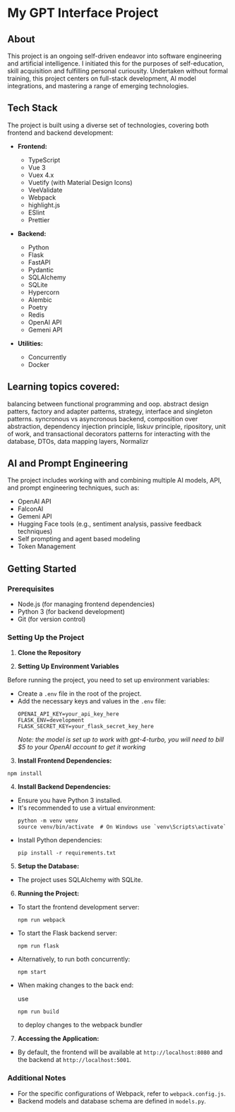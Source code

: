 <!-- @format -->

# My GPT Interface Project

## About

This project is an ongoing self-driven endeavor into software engineering and artificial intelligence. I initiated this for the purposes of self-education, skill acquisition and fulfilling personal curiousity. Undertaken without formal training, this project centers on full-stack development, AI model integrations, and mastering a range of emerging technologies.

## Tech Stack

The project is built using a diverse set of technologies, covering both frontend and backend development:

- **Frontend:**

  - TypeScript
  - Vue 3
  - Vuex 4.x
  - Vuetify (with Material Design Icons)
  - VeeValidate
  - Webpack
  - highlight.js
  - ESlint
  - Prettier

- **Backend:**

  - Python
  - Flask
  - FastAPI
  - Pydantic
  - SQLAlchemy
  - SQLite
  - Hypercorn
  - Alembic
  - Poetry
  - Redis
  - OpenAI API
  - Gemeni API

- **Utilities:**
  - Concurrently
  - Docker
## Learning topics covered: 

balancing between functional programming and oop. abstract design patters, factory and adapter patterns, strategy, interface and singleton patterns. syncronous vs asyncronous backend, composition over abstraction, dependency injection principle, liskuv principle,  ripository, unit of work, and transactional decorators  patterns for interacting with the database, DTOs, data mapping layers, Normalizr   


## AI and Prompt Engineering

The project includes working with and combining multiple AI models, API, and prompt engineering techniques, such as:

- OpenAI API
- FalconAI
- Gemeni API
- Hugging Face tools (e.g., sentiment analysis, passive feedback techniques)
- Self prompting and agent based modeling
- Token Management

## Getting Started

### Prerequisites

- Node.js (for managing frontend dependencies)
- Python 3 (for backend development)
- Git (for version control)

### Setting Up the Project

1. **Clone the Repository**

2. **Setting Up Environment Variables**

Before running the project, you need to set up environment variables:

- Create a `.env` file in the root of the project.
- Add the necessary keys and values in the `.env` file:
  ```
  OPENAI_API_KEY=your_api_key_here
  FLASK_ENV=development
  FLASK_SECRET_KEY=your_flask_secret_key_here
  ```
  _Note: the model is set up to work with gpt-4-turbo, you will need to bill $5 to your OpenAI account to get it working_

3. **Install Frontend Dependencies:**

```
npm install
```

4. **Install Backend Dependencies:**

- Ensure you have Python 3 installed.
- It's recommended to use a virtual environment:
  ```
  python -m venv venv
  source venv/bin/activate  # On Windows use `venv\Scripts\activate`
  ```
- Install Python dependencies:
  ```
  pip install -r requirements.txt
  ```

5. **Setup the Database:**

- The project uses SQLAlchemy with SQLite.

6. **Running the Project:**

- To start the frontend development server:
  ```
  npm run webpack
  ```
- To start the Flask backend server:
  ```
  npm run flask
  ```
- Alternatively, to run both concurrently:
  ```
  npm start
  ```
- When making changes to the back end:

  use

  ```
  npm run build
  ```

  to deploy changes to the webpack bundler

7. **Accessing the Application:**

- By default, the frontend will be available at `http://localhost:8080` and the backend at `http://localhost:5001`.

### Additional Notes

- For the specific configurations of Webpack, refer to `webpack.config.js`.
- Backend models and database schema are defined in `models.py`.
